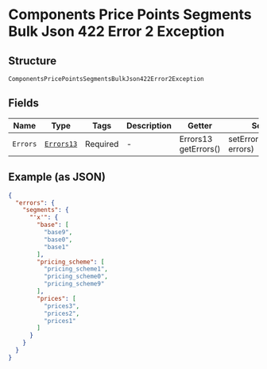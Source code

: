 
# Components Price Points Segments Bulk Json 422 Error 2 Exception

## Structure

`ComponentsPricePointsSegmentsBulkJson422Error2Exception`

## Fields

| Name | Type | Tags | Description | Getter | Setter |
|  --- | --- | --- | --- | --- | --- |
| `Errors` | [`Errors13`](../../doc/models/errors-13.md) | Required | - | Errors13 getErrors() | setErrors(Errors13 errors) |

## Example (as JSON)

```json
{
  "errors": {
    "segments": {
      "'x'": {
        "base": [
          "base9",
          "base0",
          "base1"
        ],
        "pricing_scheme": [
          "pricing_scheme1",
          "pricing_scheme0",
          "pricing_scheme9"
        ],
        "prices": [
          "prices3",
          "prices2",
          "prices1"
        ]
      }
    }
  }
}
```

